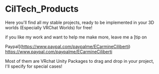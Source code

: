 # CilTech_Products
Here you'll find all my stable projects, ready to be implemented in your 3D worlds (Especially VRChat Worlds) for free!

if you like my work and want to help me make more, leave me a [tip on

Paypal](https://www.paypal.com/paypalme/ECarmineCiliberti) https://www.paypal.com/paypalme/ECarmineCiliberti


Most of them are VRchat Unity Packages to drag and drop in your project, I'll specify for special cases!
